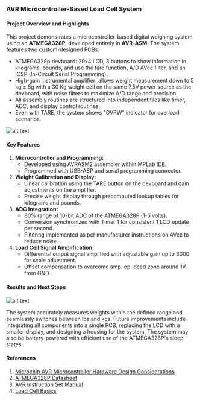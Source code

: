 ### AVR Microcontroller-Based Load Cell System

#### Project Overview and Highlights
This project demonstrates a microcontroller-based digital weighing system using an **ATMEGA328P**, developed entirely in **AVR-ASM**. The system features two custom-designed PCBs:
- ATMEGA328p devboard: 20x4 LCD, 3 buttons to show information in kilograms, pounds, and use the tare function, A/D AVcc filter, and an ICSP (In-Circuit Serial Programming).
- High-gain instrumental amplifier: allows weight measurement down to 5 kg ± 5g with a 30 Kg weight cell on the same 7.5V power source as the devboard, with noise filters to maximize A/D range and precision.
- All assembly routines are structured into independent files like timer, ADC, and display control routines.
- Even with TARE, the system shows "OVRW" indicator for overload scenarios.

![alt text](https://github.com/ZT-715/avr_asm_weighing_scale/blob/main/Boards.png?raw=true)


#### Key Features
1. **Microcontroller and Programming:**
   - Developed using AVRASM2 assembler within MPLab IDE.
   - Programmed with USB-ASP and serial programming connector.
2. **Weight Calibration and Display:**
   - Linear calibration using the TARE button on the devboard and gain adjustments on the amplifier.
   - Precise weight display through precomputed lookup tables for kilograms and pounds.
3. **ADC Integration:**
   - 80%  range of 10-bit ADC of the ATMEGA328P (1-5 volts).
   - Conversion synchronized with Timer 1 for consistent 1 LCD update per
     second.
   - Filtering implemented as per manufacturer instructions on AVcc to reduce noise.
4. **Load Cell Signal Amplification:**
   - Differential output signal amplified with adjustable gain up to 3000 for
     scale adjustment.
   - Offset compensation to overcome amp. op. dead zone around 1V from GND.


#### Results and Next Steps
![alt text](https://github.com/ZT-715/avr_asm_weighing_scale/blob/main/Final_test.jpg?raw=true)

The system accurately measures weights within the defined range and seamlessly switches between lbs and kgs.
Future improvements include integrating all components into a single PCB, replacing the LCD with a smaller display, and designing a housing for the system. The system may also be battery-powered with efficient use of the ATMEGA328P's sleep states.

#### References
1. [Microchip AVR Microcontroller Hardware Design Considerations](https://ww1.microchip.com/downloads/en/Appnotes/AN2519-AVR-Microcontroller-Hardware-Design-Considerations-00002519B.pdf)
2. [ATMEGA328P Datasheet](https://ww1.microchip.com/downloads/en/DeviceDoc/Atmel-7810-Automotive-Microcontrollers-ATmega328P_Datasheet.pdf)
3. [AVR Instruction Set Manual](https://ww1.microchip.com/downloads/en/DeviceDoc/AVR-InstructionSet-Manual-DS40002198.pdf)
4. [Load Cell Basics](https://en.wikipedia.org/wiki/Load_cell)
